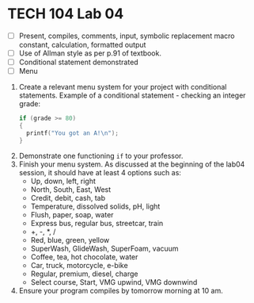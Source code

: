 # TECH 104 Lab 04
- [ ] Present, compiles, comments, input, symbolic replacement macro constant, calculation, formatted output   
- [ ] Use of Allman style as per p.91 of textbook.
- [ ] Conditional statement demonstrated
- [ ] Menu

1.  Create a relevant menu system for your project with conditional statements.
    Example of a conditional statement - checking an integer grade:
    ```c
    if (grade >= 80)
    {
      printf("You got an A!\n");
    }
    ```
2.  Demonstrate one functioning ```if``` to your professor.
3.  Finish your menu system. As discussed at the beginning of the lab04 session, it should have at least 4 options such as:
    - Up, down, left, right
    - North, South, East, West
    - Credit, debit, cash, tab
    - Temperature, dissolved solids, pH, light
    - Flush, paper, soap, water
    - Express bus, regular bus, streetcar, train
    - +, -, *, /
    - Red, blue, green, yellow
    - SuperWash, GlideWash, SuperFoam, vacuum
    - Coffee, tea, hot chocolate, water
    - Car, truck, motorcycle, e-bike
    - Regular, premium, diesel, charge
    - Select course, Start, VMG upwind, VMG downwind
5.  Ensure your program compiles by tomorrow morning at 10 am.
